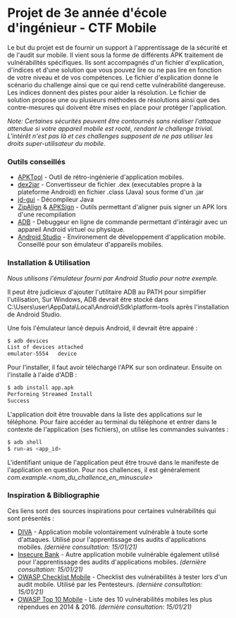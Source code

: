 # Projet de 3e année d'école d'ingénieur - CTF Mobile

Le but du projet est de fournir un support à l'apprentissage de la sécurité et de l'audit sur mobile. Il vient sous la forme de différents APK traitement de vulnérabilités spécifiques. Ils sont accompagnés d'un fichier d'explication, d'indices et d'une solution que vous pouvez lire ou ne pas lire en fonction de votre niveau et de vos compétences. Le fichier d'explication donne le scénario du challenge ainsi que ce qui rend cette vulnérabilité dangereuse. Les indices donnent des pistes pour aider la résolution. Le fichier de solution propose une ou plusieurs méthodes de résolutions ainsi que des contre-mesures qui doivent être mises en place pour protéger l'application.

*Note: Certaines sécurités peuvent être contournés sans réaliser l'attaque attendue si votre appareil mobile est rooté, rendant le challenge trivial. L'intérêt n'est pas là et ces challenges supposent de ne pas utiliser les droits super-utilisateur du mobile.*


### Outils conseillés

* [APKTool] - Outil de rétro-ingénierie d'application mobiles.
* [dex2jar] - Convertisseur de fichier .dex (executables propre à la plateforme Android) en fichier .class (Java) sous forme d'un .jar
* [jd-gui] - Décompileur Java
* [ZipAlign] & [APKSign] - Outils permettant d'aligner puis signer un APK lors d'une recompilation
* [ADB] - Debuggeur en ligne de commande permettant d'intéragir avec un appareil Android virtuel ou physique.
* [Android Studio] - Environement de développement d'application mobile. Conseillé pour son émulateur d'appareils mobiles.


### Installation & Utilisation

*Nous utilisons l'émulateur fourni par Android Studio pour notre exemple.*

Il peut être judicieux d'ajouter l'utilitaire ADB au PATH pour simplifier l'utilisation, Sur Windows, ADB devrait être stocké dans C:\Users\user\AppData\Local\Android\Sdk\platform-tools après l'installation de Android Studio.


Une fois l'émulateur lancé depuis Android, il devrait être appairé :
```sh
$ adb devices
List of devices attached
emulator-5554   device
```

Pour l'installer, il faut avoir téléchargé l'APK sur son ordinateur. Ensuite on l'installe à l'aide d'ADB :

```sh
$ adb install app.apk
Performing Streamed Install
Success
```

L'application doit être trouvable dans la liste des applications sur le téléphone.
Pour faire accéder au terminal du téléphone et entrer dans le contexte de l'application (ses fichiers), on utilise les commandes suivantes :

```sh
$ adb shell
$ run-as <app_id>
```

L'identifiant unique de l'application peut être trouvé dans le manifeste de l'application en question. Pour nos challences, il est généralement *com.example.<nom_du_challence_en_minuscule>*


### Inspiration & Bibliographie

Ces liens sont des sources inspirations pour certaines vulnérabilités qui sont présentés :

* [DIVA] - Application mobile volontairement vulnérable à toute sorte d'attaques. Utilisé pour l'apprentissage des audits d'applications mobiles. *(dernière consultation: 15/01/21)*
* [Insecure Bank] - Autre application mobile vulnérable également utilisé pour l'apprentissage des audits d'applications mobiles. *(dernière consultation: 15/01/21)*
* [OWASP Checklist Mobile] - Checklist des vulnérabilités à tester lors d'un audit mobile. Utilisé par les Pentesteurs. *(dernière consultation: 15/01/21)*
* [OWASP Top 10 Mobile] - Liste des 10 vulnérabilités mobiles les plus répendues en 2014 & 2016. *(dernière consultation: 15/01/21)*


[//]: # (Références utilisés dans le document, non affiché lors du parsing)

   [APKTool]: <https://ibotpeaches.github.io/Apktool/>
   [jd-gui]: <https://java-decompiler.github.io/>
   [dex2jar]: <https://github.com/pxb1988/dex2jar>
   [ZipAlign]: <https://developer.android.com/studio/command-line/zipalign>
   [APKSign]: <https://developer.android.com/studio/command-line/apksigner>
   [ADB]: <https://developer.android.com/studio/command-line/adb>
   [Android Studio]: <https://developer.android.com/studio>
   [DIVA]: <https://github.com/payatu/diva-android>
   [Insecure Bank]: <https://github.com/dineshshetty/Android-InsecureBankv2>
   [OWASP Checklist Mobile]: <https://github.com/OWASP/owasp-mstg/blob/master/Checklists/Mobile_App_Security_Checklist-French_1.2.xlsx>
   [OWASP Top 10 Mobile]: <https://owasp.org/www-project-mobile-top-10/>


